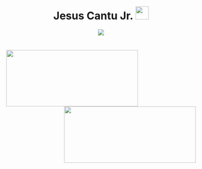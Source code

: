 <h1 align="center"> Jesus Cantu Jr. <img src="https://media.giphy.com/media/hvRJCLFzcasrR4ia7z/giphy.gif" width="35"></h1>
<!-- Heading 1 element centered with the name "Jesus Cantu Jr." and an image -->

<p align="center">
  <a href="https://github.com/fairyland0926">
    <img src="https://readme-typing-svg.herokuapp.com/?lines=Researcher;Data%20Scientist;Software%20Engineer;Data%20Engineer;5%2B%20years%20of%20coding%20experience;Always%20learning%20new%20tech&font=Pacifico&center=true&width=550&height=80&color=2A9D2A&vCenter=true&size=45%22">
  </a>
</p>
<!-- Paragraph element centered with a link to a GitHub profile and an image with multiple lines of text -->

<h1 align="center"></h1>
<!-- Empty heading 1 element centered -->

<style>
    .github-stats {
        width: 350px;
        height: 150px;
    }
</style>

<!-- Image aligned to the left displaying GitHub statistics -->
<img align="left" class="github-stats" src="https://github-readme-stats.vercel.app/api?username=jesusc1&count_private=true&show_icons=true&theme=dark" />

<!-- Image aligned to the right displaying the top programming languages used -->
<img align="right" class="github-stats" src="https://github-readme-stats.vercel.app/api/top-langs/?username=jesusc1&layout=compact&theme=dark&langs_count=10" />

<img height="150" />
<!-- Empty image -->

<br><br>
<!-- Line breaks -->
